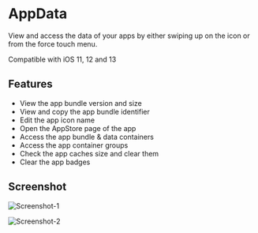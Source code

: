# AppData

View and access the data of your apps by either swiping up on the icon or from the force touch menu.

Compatible with iOS 11, 12 and 13

## Features
<ul>
    <li>View the app bundle version and size</li>
    <li>View and copy the app bundle identifier</li>
    <li>Edit the app icon name</li>
    <li>Open the AppStore page of the app</li>
    <li>Access the app bundle & data containers</li>
    <li>Access the app container groups</li>
    <li>Check the app caches size and clear them</li>
    <li>Clear the app badges</li>
</ul>

## Screenshot

![Screenshot-1](https://raw.githubusercontent.com/FouadRaheb/AppData/master/Screenshots/1.jpg)

![Screenshot-2](https://raw.githubusercontent.com/FouadRaheb/AppData/master/Screenshots/2.jpg)
